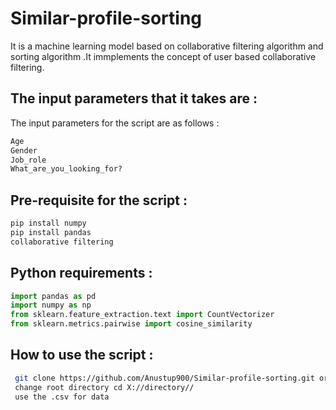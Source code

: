 # Similar-profile-sorting

It is a machine learning model based on collaborative filtering algorithm and sorting algorithm .It immplements the concept of user based collaborative filtering.

## The input parameters that it takes are : 

The input parameters for the script are as follows :
```bash
Age
Gender
Job_role
What_are_you_looking_for?
```
## Pre-requisite for the script : 
```bash
pip install numpy
pip install pandas 
collaborative filtering
```
## Python requirements :
```python
import pandas as pd
import numpy as np
from sklearn.feature_extraction.text import CountVectorizer
from sklearn.metrics.pairwise import cosine_similarity
```
## How to use the script : 
```bash
 git clone https://github.com/Anustup900/Similar-profile-sorting.git or clone directly 
 change root directory cd X://directory//
 use the .csv for data 
 ```
